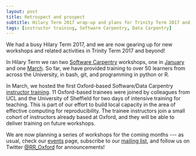 ```yaml
---
layout: post
title: Retrospect and prospect
subtitle: Hilary Term 2017 wrap-up and plans for Trinity Term 2017 and beyond
tags: [instructor training, Software Carpentry, Data Carpentry]
---
```


We had a busy Hilary Term 2017, and we are now gearing up for new
workshops and related activities in Trinity Term 2017 and beyond!

In Hilary Term we ran two <a href="https://software-carpentry.org/"
target="_blank">Software Carpentry</a> workshops, one in <a
href="https://rroxford.github.io/2017-01-09-oxford/"
target="_blank">January</a> and one <a
href="https://rroxford.github.io/2017-03-13-oxford/"
target="_blank">March</a>. So far, we have provided training to over
50 learners from across the University, in bash, git, and programming
in python or R.

In March, we hosted the first Oxford-based Software/Data Carpentry <a
href="https://steve-crouch.github.io/2017-03-16-oxford-ttt/"
target="_blank">instructor training</a>. 11 Oxford-based trainees were
joined by colleagues from UCL and the University of Sheffield for two
days of intensive training for teaching. This is part of our effort to
build local capacity in the area of effective computing for
reproducibility. The trainee instructors join a small cohort of
instructors already based at Oxford, and they will be able to deliver
training on future workshops.

We are now planning a series of workshops for the coming months ---
as usual, check our [events](events.md) page, subscribe to our [mailing
list](https://web.maillist.ox.ac.uk/ox/info/rroxford), and follow us
on Twitter [@RR_Oxford](https://twitter.com/RR_Oxford) for
announcements!